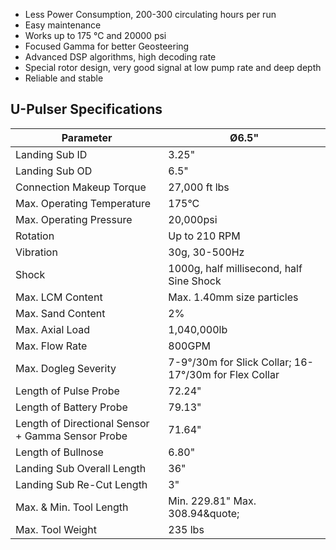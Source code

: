 
* Less Power Consumption, 200-300 circulating hours per run
* Easy maintenance
* Works up to 175 &deg;C and 20000 psi
* Focused Gamma for better Geosteering 
* Advanced DSP algorithms, high decoding rate 
* Special rotor design, very good signal at low pump rate and deep depth
* Reliable and stable

## U-Pulser Specifications

Parameter         | &Oslash;6.5&quot;      
----------------  |----------   
Landing Sub ID    | 3.25&quot;         
Landing Sub OD    | 6.5&quot;          
Connection Makeup Torque | 27,000 ft lbs
Max. Operating Temperature | 175&deg;C
Max. Operating Pressure | 20,000psi
Rotation | Up to 210 RPM
Vibration | 30g, 30-500Hz
Shock |  1000g, half millisecond, half Sine Shock
Max. LCM Content | Max. 1.40mm size particles
Max. Sand Content | 2%
Max. Axial Load | 1,040,000lb
Max. Flow Rate | 800GPM
Max. Dogleg Severity | 7-9&deg;/30m for Slick Collar; 16-17&deg;/30m for Flex Collar
Length of Pulse Probe |72.24&quot;
Length of Battery Probe |79.13&quot;
Length of Directional Sensor + Gamma Sensor Probe | 71.64&quot;
Length of Bullnose | 6.80&quot;
Landing Sub Overall Length | 36&quot;
Landing Sub Re-Cut Length | 3&quot;
Max. & Min. Tool Length |  Min. 229.81&quot; Max. 308.94&quote;
Max. Tool Weight | 235 lbs
